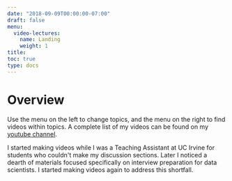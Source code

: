 ```yaml
---
date: "2018-09-09T00:00:00-07:00"
draft: false
menu:
  video-lectures:
    name: Landing
    weight: 1
title: 
toc: true
type: docs 
---
```


# Overview

Use the menu on the left to change topics, and the menu on the right to find videos within topics. A complete list of my videos can be found on my [youtube channel](https://www.youtube.com/channel/UC8KypaF6w6K0SO6KLvyst8w?view_as=subscriber). 

I started making videos while I was a Teaching Assistant at UC Irvine for students who couldn't make my discussion sections. Later I noticed a dearth of materials focused specifically on interview preparation for data scientists. I started making videos again to address this shortfall. 

<!---
ADD ABOUT ME VIDEO HERE
--->

<!---
video guidelines for higher ranking: 

- add 5-10s pauses to let users try the problems on their own (and to increase view time)
- ask users to subscribe
- sell likes and subscriptions:
- "As you can imagine, it takes a lot of time and effort to make these videos. If you found this content helpful at all, please click the like button to let me know. Also, if there are interview questions that you've gotten, or concepts you would like an explanation on, feel free to comment below so that I know which videos to prioritize in the future. Finally, if you want to stay up to date on interview walkthroughs for common and recent interview questions, then click subscribe to stay on top of the latest interview topics."
- "Unfortunately, interviews are largely luck in terms of whether you've seen the question before. 
- In this series I walk through problems that reflect those that are currently being asked in data scientist interviews at highly competitive companies. 
- After watching these interview question walkthroughs, you'll be able to confidently brease through your technical interviews.
- Many resources, can be overwhelming and ultimately a waste of time because much of that material won't ever come up.
- My goal is to make these videos the highest return on your time by focusing on content that my friends and I have seen in interviews.

--->

<!---
todo:

- You are trapped in a room with three doors, one adds a day, another adds two days, the third is an escape. How long are you expected to be trapped in this room. 
- alternatively;
- You are playing a card game with three cards -- a '1', a '2', and an 'X'. 
- On each round, you pick one randomly. If you pick a '1', then the game continues. If you pick the 'x' then the game ends. 
- How many rounds are your expected to play?
-- Now instead there is a '1', a '2', and an 'X'. If you draw the '1', you win $1, if you draw the '2' you win $2, and if you draw the 'X' then the game ends. How much are you expected to win?

-- Now instead of winnings, the numbers on the card represent how many more rounds you'll need to play. How many rounds are you expected to play now? (version of Aman's question)

-- google question: Now there are cards 1 through 6. If the number of rounds is limited, and you only win the amount you received on the most recent round, what is your expected payoff as a function of the number of total rounds allowed?

-- recursive question: 
-- Now the game ends if you 

- Explain a power analysis (start complicated, get simple to keep people watching till the end)
- Bank teller problem 
- expected value of the dice game process (get what you roll, expected value of game when you're alowed to roll n times)
- random number generator from a uniform random number generator
- Aman's question - sample from a circle using a random number generator
  - solution 1, ineffective is rejection sampling, sample from a square, then only accept samples within the circle
  - circle question from Google
- estimate median from Google
- variances of different experiment designs
- multinomial and guessers 'favorite color' and a proportion of users who guess randomly
- bandits vs A/B tests, particularly for lots of conditions
- LI: android you can randomize, iphone you can't (synthetic control)
- strengths & weaknesses of different ML algorithms (complex to simple explanations)
- Chris Alborn's 
--->


<!---

goal: improve system by recommending riders that person will pick
--->



<!---

Flowcast 

Explainable ML for credit reports. 


- 5 min 
- insight drew her to my app
- head ds from square, who recommended Insight
- 

About Flowcast: 
- looking for a senior level DS
- early stage VC backed startup
- help lenders on credit lending for B2B financing
- started 2016, but in full production and deployment. With Nikie, PG, .., Standard Charter Bank
- lots of non-traditional lenders 
- recently closed a deal 
- freight forwarded is one of their clients (maybe Flexport?)
- Freight forwarding is a highly regulated space, like banking
- large, paying customers, don't deal with small consumers. Deal size on average 500k. And cost of acquisition is much lower. 
- Sales cycle a bit longer. 
- similar competitor is Cabbage 
- Closing series A round this month. 
- fully owned subsidery in Singapore for clients in Asia.

Looking for strong DS with solid esperience in DS and ML, and deploying. 
- interview process is a short phone screen (this)
- process: 
- take home ML challenge in python, not more than 1-2 hours. set up a time for when to receive this. Email with instructions is sent, and link to data. Send back within 24 hours. 
- DS will review and let know if it is pass or no pass
- if pass, and I'm local, then a one-day onsite. 
- 1 hr deep dive with DS
- 1 hr deep dive with engineering
- lunch learn about culture
- 1 hr session with founder and CEO

--->




























